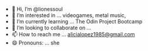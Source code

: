 - 👋 Hi, I’m @lionessoul
- 👀 I’m interested in ... videogames, metal music,
- 🌱 I’m currently learning ... The Odin Project Bootcamp
- 💞️ I’m looking to collaborate on ...
- 📫 How to reach me ... alicialopez1985@gmail.com
- 😄 Pronouns: ... she

<!---
lionessoul/lionessoul is a ✨ special ✨ repository because its `README.md` (this file) appears on your GitHub profile.
You can click the Preview link to take a look at your changes.
--->
